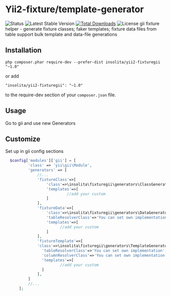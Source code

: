 Yii2-fixture/template-generator
===============================
![Status](https://travis-ci.org/Insolita/yii2-fixturegii.svg?branch=master)
![Latest Stable Version](https://img.shields.io/packagist/v/insolita/yii2-fixturegii.svg)
[![Total Downloads](https://img.shields.io/packagist/dt/insolita/yii2-fixturegii.svg)](https://packagist.org/packages/insolita/yii2-fixturegii.svg)
![License](https://img.shields.io/packagist/l/insolita/yii2-fixturegii.svg)
gii fixture helper - generate fixture classes; faker templates; fixture data files from table
support bulk template and data-file generations

Installation
------------


```
php composer.phar require-dev --prefer-dist insolita/yii2-fixturegii "~1.0"
```

or add

```
"insolita/yii2-fixturegii": "~1.0"
```

to the require-dev section of your `composer.json` file.


Usage
-----
Go to gii and use new Generators

Customize
---------
Set up in gii config sections
```php
  $config['modules']['gii'] = [
          'class' => 'yii\gii\Module',
          'generators' => [
              //...
              'fixtureClass'=>[
                  'class'=>\insolita\fixturegii\generators\ClassGenerator::class,
                  'templates'=>[
                           //add your custom
                  ]
              ],
              'fixtureData'=>[
                  'class'=>\insolita\fixturegii\generators\DataGenerator::class,
                  'tableResolverClass'=>'You can set own implementation',
                  'templates'=>[
                        //add your custom
                  ]
              ],
              'fixtureTemplate'=>[
              'class'=>\insolita\fixturegii\generators\TemplateGenerator::class,
                'tableResolverClass'=>'You can set own implementation',
                'columnResolverClass'=>'You can set own implementation',
                'templates'=>[
                        //add your custom
                ]
              ],
          ]
          //...
      ];
```


